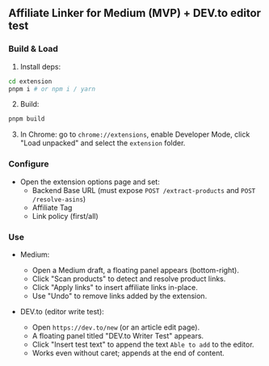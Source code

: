 ## Affiliate Linker for Medium (MVP) + DEV.to editor test

### Build & Load

1. Install deps:

```bash
cd extension
pnpm i # or npm i / yarn
```

2. Build:

```bash
pnpm build
```

3. In Chrome: go to `chrome://extensions`, enable Developer Mode, click "Load unpacked" and select the `extension` folder.

### Configure

- Open the extension options page and set:
  - Backend Base URL (must expose `POST /extract-products` and `POST /resolve-asins`)
  - Affiliate Tag
  - Link policy (first/all)

### Use

- Medium:

  - Open a Medium draft, a floating panel appears (bottom-right).
  - Click "Scan products" to detect and resolve product links.
  - Click "Apply links" to insert affiliate links in-place.
  - Use "Undo" to remove links added by the extension.

- DEV.to (editor write test):
  - Open `https://dev.to/new` (or an article edit page).
  - A floating panel titled "DEV.to Writer Test" appears.
  - Click "Insert test text" to append the text `Able to add` to the editor.
  - Works even without caret; appends at the end of content.
